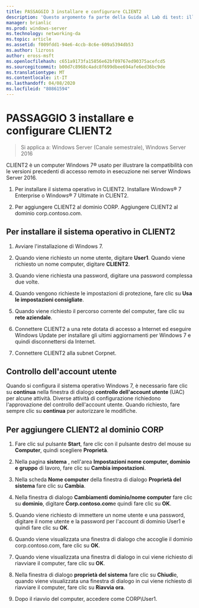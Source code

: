 ```yaml
---
title: PASSAGGIO 3 installare e configurare CLIENT2
description: 'Questo argomento fa parte della Guida al Lab di test: illustra una distribuzione multisito di DirectAccess per Windows Server 2016'
manager: brianlic
ms.prod: windows-server
ms.technology: networking-da
ms.topic: article
ms.assetid: f009fdd1-94e6-4ccb-8c6e-609a5394db53
ms.author: lizross
author: eross-msft
ms.openlocfilehash: c651a9173fa15856e62bf09767ed90375acefcd5
ms.sourcegitcommit: b00d7c8968c4adc8f699dbee694afe6ed36bc9de
ms.translationtype: MT
ms.contentlocale: it-IT
ms.lasthandoff: 04/08/2020
ms.locfileid: "80861594"
---
```

# <a name="step-3-install-and-configure-client2"></a>PASSAGGIO 3 installare e configurare CLIENT2

>Si applica a: Windows Server (Canale semestrale), Windows Server 2016

CLIENT2 è un computer Windows 7&reg; usato per illustrare la compatibilità con le versioni precedenti di accesso remoto in esecuzione nei server Windows Server 2016.  
  
1. Per installare il sistema operativo in CLIENT2. Installare Windows&reg; 7 Enterprise o Windows&reg; 7 Ultimate in CLIENT2.  
  
2. Per aggiungere CLIENT2 al dominio CORP. Aggiungere CLIENT2 al dominio corp.contoso.com.  
  
## <a name="to-install-the-operating-system-on-client2"></a>Per installare il sistema operativo in CLIENT2  
  
1.  Avviare l'installazione di Windows 7.  
  
2.  Quando viene richiesto un nome utente, digitare **User1**. Quando viene richiesto un nome computer, digitare **CLIENT2**.  
  
3.  Quando viene richiesta una password, digitare una password complessa due volte.  
  
4.  Quando vengono richieste le impostazioni di protezione, fare clic su **Usa le impostazioni consigliate**.  
  
5.  Quando viene richiesto il percorso corrente del computer, fare clic su **rete aziendale**.  
  
6.  Connettere CLIENT2 a una rete dotata di accesso a Internet ed eseguire Windows Update per installare gli ultimi aggiornamenti per Windows 7 e quindi disconnettersi da Internet.  
  
7.  Connettere CLIENT2 alla subnet Corpnet.  
  
## <a name="user-account-control"></a>Controllo dell'account utente  
Quando si configura il sistema operativo Windows 7, è necessario fare clic su **continua** nella finestra di dialogo **controllo dell'account utente** (UAC) per alcune attività. Diverse attività di configurazione richiedono l'approvazione del controllo dell'account utente. Quando richiesto, fare sempre clic su **continua** per autorizzare le modifiche.  
  
## <a name="to-join-client2-to-the-corp-domain"></a>Per aggiungere CLIENT2 al dominio CORP  
  
1.  Fare clic sul pulsante **Start**, fare clic con il pulsante destro del mouse su **Computer**, quindi scegliere **Proprietà**.  
  
2.  Nella pagina **sistema** , nell'area **Impostazioni nome computer, dominio e gruppo** di lavoro, fare clic su **Cambia impostazioni**.  
  
3.  Nella scheda **Nome computer** della finestra di dialogo **Proprietà del sistema** fare clic su **Cambia**.  
  
4.  Nella finestra di dialogo **Cambiamenti dominio/nome computer** fare clic su **dominio**, digitare **Corp.contoso.com**e quindi fare clic su **OK**.  
  
5.  Quando viene richiesto di immettere un nome utente e una password, digitare il nome utente e la password per l'account di dominio User1 e quindi fare clic su **OK**.  
  
6.  Quando viene visualizzata una finestra di dialogo che accoglie il dominio corp.contoso.com, fare clic su **OK**.  
  
7.  Quando viene visualizzata una finestra di dialogo in cui viene richiesto di riavviare il computer, fare clic su **OK**.  
  
8.  Nella finestra di dialogo **proprietà del sistema** fare clic su **Chiudi**e, quando viene visualizzata una finestra di dialogo in cui viene richiesto di riavviare il computer, fare clic su **Riavvia ora**.  
  
9. Dopo il riavvio del computer, accedere come CORP\User1.
